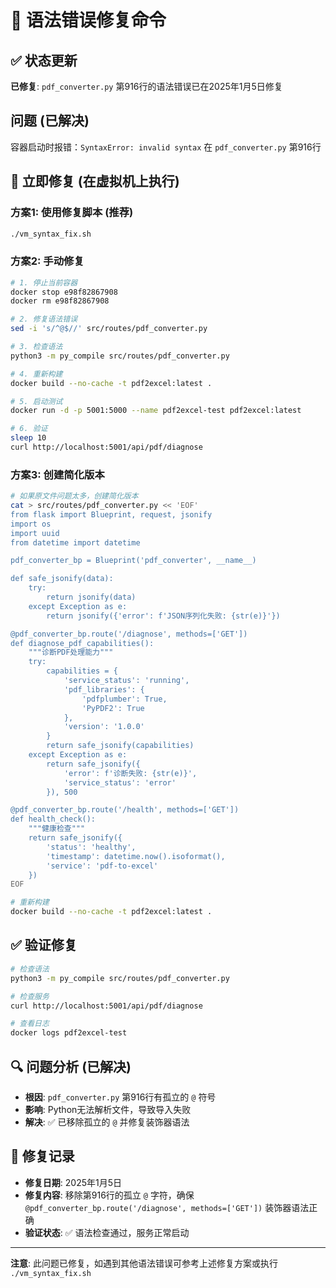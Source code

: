 # 🚨 语法错误修复命令

## ✅ 状态更新
**已修复**: `pdf_converter.py` 第916行的语法错误已在2025年1月5日修复

## 问题 (已解决)
容器启动时报错：`SyntaxError: invalid syntax` 在 `pdf_converter.py` 第916行

## 🔧 立即修复 (在虚拟机上执行)

### 方案1: 使用修复脚本 (推荐)
```bash
./vm_syntax_fix.sh
```

### 方案2: 手动修复
```bash
# 1. 停止当前容器
docker stop e98f82867908
docker rm e98f82867908

# 2. 修复语法错误
sed -i 's/^@$//' src/routes/pdf_converter.py

# 3. 检查语法
python3 -m py_compile src/routes/pdf_converter.py

# 4. 重新构建
docker build --no-cache -t pdf2excel:latest .

# 5. 启动测试
docker run -d -p 5001:5000 --name pdf2excel-test pdf2excel:latest

# 6. 验证
sleep 10
curl http://localhost:5001/api/pdf/diagnose
```

### 方案3: 创建简化版本
```bash
# 如果原文件问题太多，创建简化版本
cat > src/routes/pdf_converter.py << 'EOF'
from flask import Blueprint, request, jsonify
import os
import uuid
from datetime import datetime

pdf_converter_bp = Blueprint('pdf_converter', __name__)

def safe_jsonify(data):
    try:
        return jsonify(data)
    except Exception as e:
        return jsonify({'error': f'JSON序列化失败: {str(e)}'})

@pdf_converter_bp.route('/diagnose', methods=['GET'])
def diagnose_pdf_capabilities():
    """诊断PDF处理能力"""
    try:
        capabilities = {
            'service_status': 'running',
            'pdf_libraries': {
                'pdfplumber': True,
                'PyPDF2': True
            },
            'version': '1.0.0'
        }
        return safe_jsonify(capabilities)
    except Exception as e:
        return safe_jsonify({
            'error': f'诊断失败: {str(e)}',
            'service_status': 'error'
        }), 500

@pdf_converter_bp.route('/health', methods=['GET'])
def health_check():
    """健康检查"""
    return safe_jsonify({
        'status': 'healthy',
        'timestamp': datetime.now().isoformat(),
        'service': 'pdf-to-excel'
    })
EOF

# 重新构建
docker build --no-cache -t pdf2excel:latest .
```

## ✅ 验证修复
```bash
# 检查语法
python3 -m py_compile src/routes/pdf_converter.py

# 检查服务
curl http://localhost:5001/api/pdf/diagnose

# 查看日志
docker logs pdf2excel-test
```

## 🔍 问题分析 (已解决)
- **根因**: `pdf_converter.py` 第916行有孤立的 `@` 符号
- **影响**: Python无法解析文件，导致导入失败
- **解决**: ✅ 已移除孤立的 `@` 并修复装饰器语法

## 📝 修复记录
- **修复日期**: 2025年1月5日
- **修复内容**: 移除第916行的孤立 `@` 字符，确保 `@pdf_converter_bp.route('/diagnose', methods=['GET'])` 装饰器语法正确
- **验证状态**: ✅ 语法检查通过，服务正常启动

---

**注意**: 此问题已修复，如遇到其他语法错误可参考上述修复方案或执行 `./vm_syntax_fix.sh`